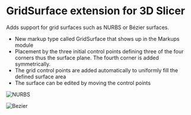 # GridSurface extension for 3D Slicer

Adds support for grid surfaces such as NURBS or Bézier surfaces.
- New markup type called GridSurface that shows up in the Markups module
- Placement by the three initial control points defining three of the four corners thus the surface plane. The fourth corner is added symmetrically.
- The grid control points are added automatically to uniformly fill the defined surface area
- The surface can be edited by moving the control points

![NURBS](https://raw.githubusercontent.com/cpinter/SlicerGridSurface/master/Screenshots/NURBS.png?raw=true)

![Bezier](https://raw.githubusercontent.com/cpinter/SlicerGridSurface/master/Screenshots/Bezier.png?raw=true)
